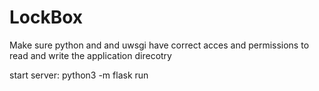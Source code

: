 # LockBox
Make sure python and and uwsgi have correct acces and permissions to read and write the application direcotry

start server: python3 -m flask run
 

